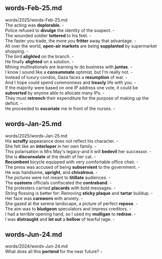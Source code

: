 ## words-Feb-25.md ##  
words/2025/words-Feb-25.md  
The acting was **deplorable**. -  
Police refused to **divulge** the identity of the suspect. -  
The wounded soldier **tottered** to his feet. -  
The faster you trade, the more you **fritter** away that advantage. -  
All over the world, **open-air markets** are being **supplanted** by supermarket shopping. -  
The bird **alighted** on the branch. -  
He finally **alighted** on a solution. -  
Mining multinationals are learning to do business with **juntas**. -  
I know I sound like a **consummate** optimist, but I'm really not. -  
Instead of luxury condos, Gaza faces a **resumption** of war. -  
And I hope could spend commonness and **treacly** life with you. -  
If the majority were based on one IP address one vote, it could be **subverted** by anyone able to allocate many IPs. -  
They must **retrench** their expenditure for the purpose of making up the deficit. -  
He proceeded to **excoriate** me in front of the nurses. -  

## words-Jan-25.md ##  
words/2025/words-Jan-25.md  
His **scruffy** appearance does not reflect his character. -  
She felt like an **interloper** in her own family. -  
This polarisation is Mrs May's legacy-and it will **bedevil** her successor. -  
She is **disconsolate** at the death of her cat. -  
**Recumbent** bicycle equipped with very comfortable office chair. -  
The press was accused of being **subservient** to the government. -  
He was handsome, **upright**, and **chivalrous**. -  
The pictures were not meant to **titillate** audiences. -  
The **customs** officials confiscated the **contraband**. -  
The protesters carried **placards** with bold messages. -  
String flossing is better for: Removing **sticky plaque** and **tartar** buildup. -  
Her face was **careworn** with anxiety. -  
She gazed at the serene landscape, a picture of perfect **repose**. -  
The aim was to **bludgeon** speculators and impress creditors. -  
I had a terrible opening hand, so I used my **mulligan** to **redraw**. -  
I was **distraught** and **let out** a **bellow** of tearful rage. -  

## words-Jun-24.md ##  
words/2024/words-Jun-24.md  
What does all this **portend** for the near future?  -  

